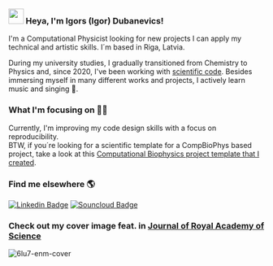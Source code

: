 ### <img src="https://media.giphy.com/media/hvRJCLFzcasrR4ia7z/giphy.gif" width="30px"> Heya, I'm Igors (Igor) Dubanevics!

I'm a Computational Physicist looking for new projects I can apply my technical and artistic skills. I´m based in Riga, Latvia.

During my university studies, I gradually transitioned from Chemistry to Physics and, since 2020, I've been working with [scientific code](https://github.com/igordub/ddpt). Besides immersing myself in many different works and projects, I actively learn music and singing 🎤.

### What I'm focusing on 👨‍💻

Currently, I'm improving my code design skills with a focus on reproducibility.<br />
BTW, if you´re looking for a scientific template for a CompBioPhys based project, take a look at this [Computational Biophysics project template that I created](https://github.com/igordub/comp-biophys-research-project).

### Find me elsewhere 🌎

[![Linkedin Badge](https://img.shields.io/badge/-LinkedIn-blue?style=flat-square&logo=Linkedin&logoColor=white&link=https://www.linkedin.com/in/igordub/)](https://www.linkedin.com/in/igordub/)
[![Souncloud Badge](https://img.shields.io/badge/-Soundcloud-ff7700?style=flat-square&labelColor=ff7700&logo=soundcloud&logoColor=white&link=https://soundcloud.com/igordub)](https://soundcloud.com/igordub)

### Check out my cover image feat. in [Journal of Royal Academy of Science](https://doi.org/10.1098/rsif.2020.0591)
![6lu7-enm-cover](https://user-images.githubusercontent.com/26872977/159681010-a1d6152c-f4d0-4032-937f-d8b44a2b7df2.png)

<!--
**igordub/igordub** is a ✨ _special_ ✨ repository because its `README.md` (this file) appears on your GitHub profile.

Here are some ideas to get you started:

- 🔭 I’m currently working on ...
- 🌱 I’m currently learning ...
- 👯 I’m looking to collaborate on ...
- 🤔 I’m looking for help with ...
- 💬 Ask me about ...
- 📫 How to reach me: ...
- 😄 Pronouns: ...
- ⚡ Fun fact: ...
-->
